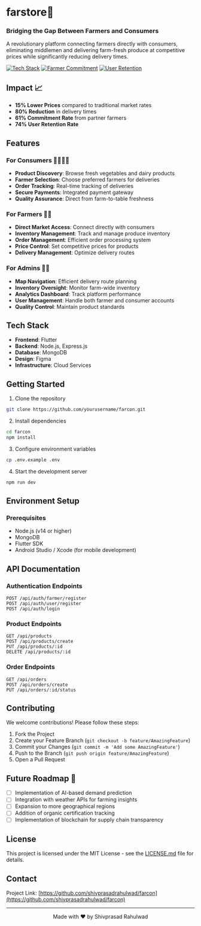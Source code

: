 # farstore🌾 
### Bridging the Gap Between Farmers and Consumers

A revolutionary platform connecting farmers directly with consumers, eliminating middlemen and delivering farm-fresh produce at competitive prices while significantly reducing delivery times.

[![Tech Stack](https://img.shields.io/badge/Tech%20Stack-Flutter%20%7C%20MongoDB%20%7C%20Express.js%20%7C%20Node.js-green)](#tech-stack)
[![Farmer Commitment](https://img.shields.io/badge/Farmer%20Commitment-61%25-success)](#impact)
[![User Retention](https://img.shields.io/badge/User%20Retention-74%25-success)](#impact)

## Impact 📈

- **15% Lower Prices** compared to traditional market rates
- **80% Reduction** in delivery times
- **61% Commitment Rate** from partner farmers
- **74% User Retention Rate**

## Features

### For Consumers 👨‍👩‍👧‍👦
- **Product Discovery**: Browse fresh vegetables and dairy products
- **Farmer Selection**: Choose preferred farmers for deliveries
- **Order Tracking**: Real-time tracking of deliveries
- **Secure Payments**: Integrated payment gateway
- **Quality Assurance**: Direct from farm-to-table freshness

### For Farmers 👨‍🌾
- **Direct Market Access**: Connect directly with consumers
- **Inventory Management**: Track and manage produce inventory
- **Order Management**: Efficient order processing system
- **Price Control**: Set competitive prices for products
- **Delivery Management**: Optimize delivery routes

### For Admins 👨‍💼
- **Map Navigation**: Efficient delivery route planning
- **Inventory Oversight**: Monitor farm-wide inventory
- **Analytics Dashboard**: Track platform performance
- **User Management**: Handle both farmer and consumer accounts
- **Quality Control**: Maintain product standards

## Tech Stack

- **Frontend**: Flutter
- **Backend**: Node.js, Express.js
- **Database**: MongoDB
- **Design**: Figma
- **Infrastructure**: Cloud Services

## Getting Started

1. Clone the repository
```bash
git clone https://github.com/yourusername/farcon.git
```

2. Install dependencies
```bash
cd farcon
npm install
```

3. Configure environment variables
```bash
cp .env.example .env
```

4. Start the development server
```bash
npm run dev
```

## Environment Setup

### Prerequisites
- Node.js (v14 or higher)
- MongoDB
- Flutter SDK
- Android Studio / Xcode (for mobile development)

## API Documentation

### Authentication Endpoints
```
POST /api/auth/farmer/register
POST /api/auth/user/register
POST /api/auth/login
```

### Product Endpoints
```
GET /api/products
POST /api/products/create
PUT /api/products/:id
DELETE /api/products/:id
```

### Order Endpoints
```
GET /api/orders
POST /api/orders/create
PUT /api/orders/:id/status
```

## Contributing

We welcome contributions! Please follow these steps:

1. Fork the Project
2. Create your Feature Branch (`git checkout -b feature/AmazingFeature`)
3. Commit your Changes (`git commit -m 'Add some AmazingFeature'`)
4. Push to the Branch (`git push origin feature/AmazingFeature`)
5. Open a Pull Request

## Future Roadmap 🚀

- [ ] Implementation of AI-based demand prediction
- [ ] Integration with weather APIs for farming insights
- [ ] Expansion to more geographical regions
- [ ] Addition of organic certification tracking
- [ ] Implementation of blockchain for supply chain transparency

## License

This project is licensed under the MIT License - see the [LICENSE.md](LICENSE.md) file for details.

## Contact

Project Link: [https://github.com/shivprasadrahulwad/farcon](https://github.com/shivprasadrahulwad/farcon)

---

<div align="center">
Made with ❤️ by Shivprasad Rahulwad
</div>
